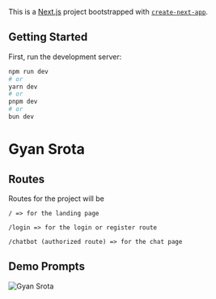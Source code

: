 This is a [Next.js](https://nextjs.org/) project bootstrapped with [`create-next-app`](https://github.com/vercel/next.js/tree/canary/packages/create-next-app).

## Getting Started

First, run the development server:

```bash
npm run dev
# or
yarn dev
# or
pnpm dev
# or
bun dev
```


# Gyan Srota




## Routes

Routes for the project will be 

```
/ => for the landing page

/login => for the login or register route

/chatbot (authorized route) => for the chat page
```

## Demo Prompts
![Gyan Srota](https://github.com/user-attachments/assets/6fc338fe-b768-4020-bc71-0b55a340f19b)

